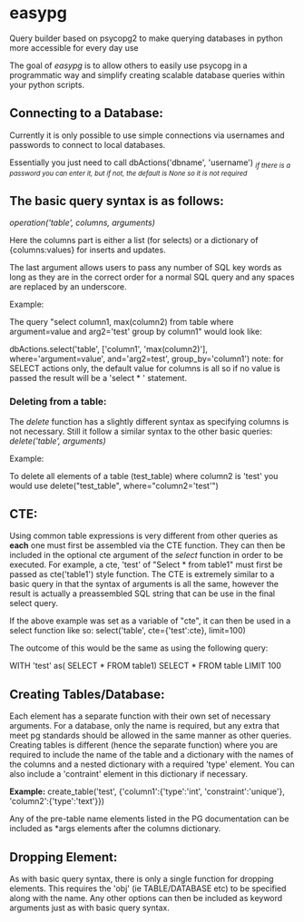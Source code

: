 # easypg
Query builder based on psycopg2 to make querying databases in python more accessible for every day use

The goal of *easypg* is to allow others to easily use psycopg in a programmatic way and simplify creating scalable database queries within your python scripts. 

## Connecting to a Database:

Currently it is only possible to use simple connections via usernames and passwords to connect to local databases.

Essentially you just need to call dbActions('dbname', 'username')
<sub>*if there is a password you can enter it, but if not, the default is None so it is not required*</sub>


## The basic query syntax is as follows:

*operation('table', columns, arguments)*

Here the columns part is either a list (for selects) or a dictionary of {columns:values} for inserts and updates. 

The last argument allows users to pass any number of SQL key words as long as they are in the correct order for a normal SQL query and any spaces are replaced by an underscore. 

Example:

The query "select column1, max(column2) from table where argument=value and arg2='test' group by column1" would look like:

dbActions.select('table', ['column1', 'max(column2)'], where='argument=value', and='arg2=test', group_by='column1')
note: for SELECT actions only, the default value for columns is all so if no value is passed the result will be a 'select * ' statement. 

### Deleting from a table:

The *delete* function has a slightly different syntax as specifying columns is not necessary. Still it follow a similar syntax to the other basic queries:
*delete('table', arguments)*

Example:

To delete all elements of a table (test_table) where column2 is 'test' you would use delete("test_table", where="column2='test'")

## CTE:

Using common table expressions is very different from other queries as **each** one must first be assembled via the CTE function. They can then be included in the optional cte argument of the *select* function in order to be executed. For example, a cte, 'test' of "Select * from table1" must first be passed as cte('table1') style function. The CTE is extremely similar to a basic query in that the syntax of arguments is all the same, however the result is actually a preassembled SQL string that can be use in the final select query. 

If the above example was set as a variable of "cte", it can then be used in a select function like so:
select('table', cte={'test':cte}, limit=100)

The outcome of this would be the same as using the following query:

WITH 'test' as(
	SELECT
	*
	FROM table1)
SELECT
 *
FROM table
LIMIT 100

## Creating Tables/Database:

Each element has a separate function with their own set of necessary arguments. For a database, only the name is required, but any extra that meet pg standards should be allowed in the same manner as other queries. Creating tables is different (hence the separate function) where you are required to include the name of the table and a dictionary with the names of the columns and a nested dictionary with a required 'type' element. You can also include a 'contraint' element in this dictionary if necessary. 

**Example:**
create_table('test', {'column1':{'type':'int', 'constraint':'unique'}, 'column2':{'type':'text'}})

Any of the pre-table name elements listed in the PG documentation can be included as \*args elements after the columns dictionary.

## Dropping Element:

As with basic query syntax, there is only a single function for dropping elements. This requires the 'obj' (ie TABLE/DATABASE etc) to be specified along with the name. Any other options can then be included as keyword arguments just as with basic query syntax.